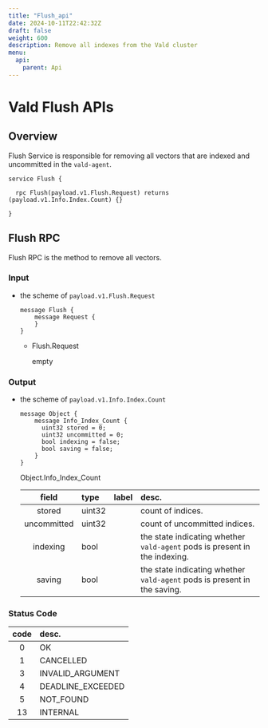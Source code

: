 ```yaml
---
title: "Flush_api"
date: 2024-10-11T22:42:32Z
draft: false
weight: 600
description: Remove all indexes from the Vald cluster
menu:
  api:
    parent: Api
---
```


# Vald Flush APIs

## Overview

Flush Service is responsible for removing all vectors that are indexed and uncommitted in the `vald-agent`.

```rpc
service Flush {

  rpc Flush(payload.v1.Flush.Request) returns (payload.v1.Info.Index.Count) {}

}
```

## Flush RPC

Flush RPC is the method to remove all vectors.

### Input

- the scheme of `payload.v1.Flush.Request`

  ```rpc
  message Flush {
      message Request {
      }
  }
  ```

  - Flush.Request

    empty

### Output

- the scheme of `payload.v1.Info.Index.Count`

  ```rpc
  message Object {
      message Info_Index_Count {
        uint32 stored = 0;
        uint32 uncommitted = 0;
        bool indexing = false;
        bool saving = false;
      }
  }
  ```

  Object.Info_Index_Count

  |    field    | type   | label | desc.                                                                      |
  | :---------: | :----- | :---- | :------------------------------------------------------------------------- |
  |   stored    | uint32 |       | count of indices.                                                          |
  | uncommitted | uint32 |       | count of uncommitted indices.                                              |
  |  indexing   | bool   |       | the state indicating whether `vald-agent` pods is present in the indexing. |
  |   saving    | bool   |       | the state indicating whether `vald-agent` pods is present in the saving.   |

### Status Code

| code | desc.             |
| :--: | :---------------- |
|  0   | OK                |
|  1   | CANCELLED         |
|  3   | INVALID_ARGUMENT  |
|  4   | DEADLINE_EXCEEDED |
|  5   | NOT_FOUND         |
|  13  | INTERNAL          |
